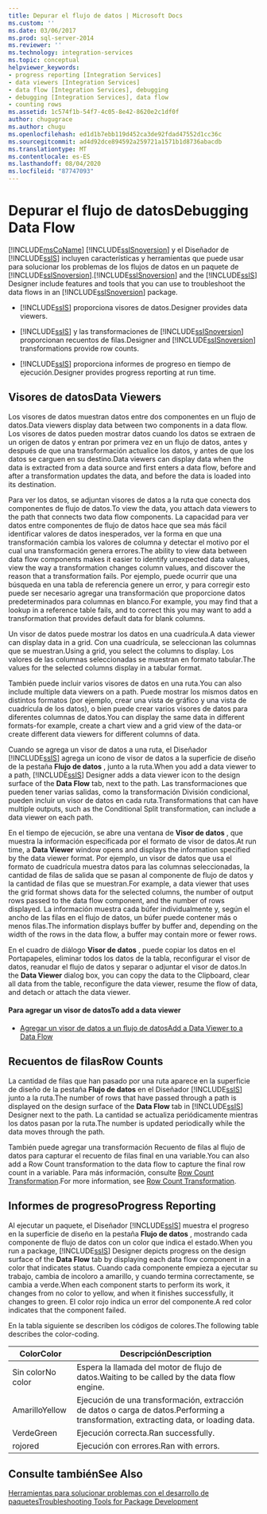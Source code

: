 ```yaml
---
title: Depurar el flujo de datos | Microsoft Docs
ms.custom: ''
ms.date: 03/06/2017
ms.prod: sql-server-2014
ms.reviewer: ''
ms.technology: integration-services
ms.topic: conceptual
helpviewer_keywords:
- progress reporting [Integration Services]
- data viewers [Integration Services]
- data flow [Integration Services], debugging
- debugging [Integration Services], data flow
- counting rows
ms.assetid: 1c574f1b-54f7-4c05-8e42-8620e2c1df0f
author: chugugrace
ms.author: chugu
ms.openlocfilehash: ed1d1b7ebb119d452ca3de92fdad47552d1cc36c
ms.sourcegitcommit: ad4d92dce894592a259721a1571b1d8736abacdb
ms.translationtype: MT
ms.contentlocale: es-ES
ms.lasthandoff: 08/04/2020
ms.locfileid: "87747093"
---
```

# <a name="debugging-data-flow"></a><span data-ttu-id="4247b-102">Depurar el flujo de datos</span><span class="sxs-lookup"><span data-stu-id="4247b-102">Debugging Data Flow</span></span>
  [!INCLUDE[msCoName](../../includes/msconame-md.md)] <span data-ttu-id="4247b-103">[!INCLUDE[ssISnoversion](../../includes/ssisnoversion-md.md)] y el Diseñador de [!INCLUDE[ssIS](../../includes/ssis-md.md)] incluyen características y herramientas que puede usar para solucionar los problemas de los flujos de datos en un paquete de [!INCLUDE[ssISnoversion](../../includes/ssisnoversion-md.md)].</span><span class="sxs-lookup"><span data-stu-id="4247b-103">[!INCLUDE[ssISnoversion](../../includes/ssisnoversion-md.md)] and the [!INCLUDE[ssIS](../../includes/ssis-md.md)] Designer include features and tools that you can use to troubleshoot the data flows in an [!INCLUDE[ssISnoversion](../../includes/ssisnoversion-md.md)] package.</span></span>  
  
-   [!INCLUDE[ssIS](../../includes/ssis-md.md)] <span data-ttu-id="4247b-104">proporciona visores de datos.</span><span class="sxs-lookup"><span data-stu-id="4247b-104">Designer provides data viewers.</span></span>  
  
-   [!INCLUDE[ssIS](../../includes/ssis-md.md)] <span data-ttu-id="4247b-105">y las transformaciones de [!INCLUDE[ssISnoversion](../../includes/ssisnoversion-md.md)] proporcionan recuentos de filas.</span><span class="sxs-lookup"><span data-stu-id="4247b-105">Designer and [!INCLUDE[ssISnoversion](../../includes/ssisnoversion-md.md)] transformations provide row counts.</span></span>  
  
-   [!INCLUDE[ssIS](../../includes/ssis-md.md)] <span data-ttu-id="4247b-106">proporciona informes de progreso en tiempo de ejecución.</span><span class="sxs-lookup"><span data-stu-id="4247b-106">Designer provides progress reporting at run time.</span></span>  
  
## <a name="data-viewers"></a><span data-ttu-id="4247b-107">Visores de datos</span><span class="sxs-lookup"><span data-stu-id="4247b-107">Data Viewers</span></span>  
 <span data-ttu-id="4247b-108">Los visores de datos muestran datos entre dos componentes en un flujo de datos.</span><span class="sxs-lookup"><span data-stu-id="4247b-108">Data viewers display data between two components in a data flow.</span></span> <span data-ttu-id="4247b-109">Los visores de datos pueden mostrar datos cuando los datos se extraen de un origen de datos y entran por primera vez en un flujo de datos, antes y después de que una transformación actualice los datos, y antes de que los datos se carguen en su destino.</span><span class="sxs-lookup"><span data-stu-id="4247b-109">Data viewers can display data when the data is extracted from a data source and first enters a data flow, before and after a transformation updates the data, and before the data is loaded into its destination.</span></span>  
  
 <span data-ttu-id="4247b-110">Para ver los datos, se adjuntan visores de datos a la ruta que conecta dos componentes de flujo de datos.</span><span class="sxs-lookup"><span data-stu-id="4247b-110">To view the data, you attach data viewers to the path that connects two data flow components.</span></span> <span data-ttu-id="4247b-111">La capacidad para ver datos entre componentes de flujo de datos hace que sea más fácil identificar valores de datos inesperados, ver la forma en que una transformación cambia los valores de columna y detectar el motivo por el cual una transformación genera errores.</span><span class="sxs-lookup"><span data-stu-id="4247b-111">The ability to view data between data flow components makes it easier to identify unexpected data values, view the way a transformation changes column values, and discover the reason that a transformation fails.</span></span> <span data-ttu-id="4247b-112">Por ejemplo, puede ocurrir que una búsqueda en una tabla de referencia genere un error, y para corregir esto puede ser necesario agregar una transformación que proporcione datos predeterminados para columnas en blanco.</span><span class="sxs-lookup"><span data-stu-id="4247b-112">For example, you may find that a lookup in a reference table fails, and to correct this you may want to add a transformation that provides default data for blank columns.</span></span>  
  
 <span data-ttu-id="4247b-113">Un visor de datos puede mostrar los datos en una cuadrícula.</span><span class="sxs-lookup"><span data-stu-id="4247b-113">A data viewer can display data in a grid.</span></span> <span data-ttu-id="4247b-114">Con una cuadrícula, se seleccionan las columnas que se muestran.</span><span class="sxs-lookup"><span data-stu-id="4247b-114">Using a grid, you select the columns to display.</span></span> <span data-ttu-id="4247b-115">Los valores de las columnas seleccionadas se muestran en formato tabular.</span><span class="sxs-lookup"><span data-stu-id="4247b-115">The values for the selected columns display in a tabular format.</span></span>  
  
 <span data-ttu-id="4247b-116">También puede incluir varios visores de datos en una ruta.</span><span class="sxs-lookup"><span data-stu-id="4247b-116">You can also include multiple data viewers on a path.</span></span> <span data-ttu-id="4247b-117">Puede mostrar los mismos datos en distintos formatos (por ejemplo, crear una vista de gráfico y una vista de cuadrícula de los datos), o bien puede crear varios visores de datos para diferentes columnas de datos.</span><span class="sxs-lookup"><span data-stu-id="4247b-117">You can display the same data in different formats-for example, create a chart view and a grid view of the data-or create different data viewers for different columns of data.</span></span>  
  
 <span data-ttu-id="4247b-118">Cuando se agrega un visor de datos a una ruta, el Diseñador [!INCLUDE[ssIS](../../includes/ssis-md.md)] agrega un icono de visor de datos a la superficie de diseño de la pestaña **Flujo de datos** , junto a la ruta.</span><span class="sxs-lookup"><span data-stu-id="4247b-118">When you add a data viewer to a path, [!INCLUDE[ssIS](../../includes/ssis-md.md)] Designer adds a data viewer icon to the design surface of the **Data Flow** tab, next to the path.</span></span> <span data-ttu-id="4247b-119">Las transformaciones que pueden tener varias salidas, como la transformación División condicional, pueden incluir un visor de datos en cada ruta.</span><span class="sxs-lookup"><span data-stu-id="4247b-119">Transformations that can have multiple outputs, such as the Conditional Split transformation, can include a data viewer on each path.</span></span>  
  
 <span data-ttu-id="4247b-120">En el tiempo de ejecución, se abre una ventana de **Visor de datos** , que muestra la información especificada por el formato de visor de datos.</span><span class="sxs-lookup"><span data-stu-id="4247b-120">At run time, a **Data Viewer** window opens and displays the information specified by the data viewer format.</span></span> <span data-ttu-id="4247b-121">Por ejemplo, un visor de datos que usa el formato de cuadrícula muestra datos para las columnas seleccionadas, la cantidad de filas de salida que se pasan al componente de flujo de datos y la cantidad de filas que se muestran.</span><span class="sxs-lookup"><span data-stu-id="4247b-121">For example, a data viewer that uses the grid format shows data for the selected columns, the number of output rows passed to the data flow component, and the number of rows displayed.</span></span> <span data-ttu-id="4247b-122">La información muestra cada búfer individualmente y, según el ancho de las filas en el flujo de datos, un búfer puede contener más o menos filas.</span><span class="sxs-lookup"><span data-stu-id="4247b-122">The information displays buffer by buffer and, depending on the width of the rows in the data flow, a buffer may contain more or fewer rows.</span></span>  
  
 <span data-ttu-id="4247b-123">En el cuadro de diálogo **Visor de datos** , puede copiar los datos en el Portapapeles, eliminar todos los datos de la tabla, reconfigurar el visor de datos, reanudar el flujo de datos y separar o adjuntar el visor de datos.</span><span class="sxs-lookup"><span data-stu-id="4247b-123">In the **Data Viewer** dialog box, you can copy the data to the Clipboard, clear all data from the table, reconfigure the data viewer, resume the flow of data, and detach or attach the data viewer.</span></span>  
  
#### <a name="to-add-a-data-viewer"></a><span data-ttu-id="4247b-124">Para agregar un visor de datos</span><span class="sxs-lookup"><span data-stu-id="4247b-124">To add a data viewer</span></span>  
  
-   [<span data-ttu-id="4247b-125">Agregar un visor de datos a un flujo de datos</span><span class="sxs-lookup"><span data-stu-id="4247b-125">Add a Data Viewer to a Data Flow</span></span>](../add-a-data-viewer-to-a-data-flow.md)  
  
## <a name="row-counts"></a><span data-ttu-id="4247b-126">Recuentos de filas</span><span class="sxs-lookup"><span data-stu-id="4247b-126">Row Counts</span></span>  
 <span data-ttu-id="4247b-127">La cantidad de filas que han pasado por una ruta aparece en la superficie de diseño de la pestaña **Flujo de datos** en el Diseñador [!INCLUDE[ssIS](../../includes/ssis-md.md)] junto a la ruta.</span><span class="sxs-lookup"><span data-stu-id="4247b-127">The number of rows that have passed through a path is displayed on the design surface of the **Data Flow** tab in [!INCLUDE[ssIS](../../includes/ssis-md.md)] Designer next to the path.</span></span> <span data-ttu-id="4247b-128">La cantidad se actualiza periódicamente mientras los datos pasan por la ruta.</span><span class="sxs-lookup"><span data-stu-id="4247b-128">The number is updated periodically while the data moves through the path.</span></span>  
  
 <span data-ttu-id="4247b-129">También puede agregar una transformación Recuento de filas al flujo de datos para capturar el recuento de filas final en una variable.</span><span class="sxs-lookup"><span data-stu-id="4247b-129">You can also add a Row Count transformation to the data flow to capture the final row count in a variable.</span></span> <span data-ttu-id="4247b-130">Para más información, consulte [Row Count Transformation](../data-flow/transformations/row-count-transformation.md).</span><span class="sxs-lookup"><span data-stu-id="4247b-130">For more information, see [Row Count Transformation](../data-flow/transformations/row-count-transformation.md).</span></span>  
  
## <a name="progress-reporting"></a><span data-ttu-id="4247b-131">Informes de progreso</span><span class="sxs-lookup"><span data-stu-id="4247b-131">Progress Reporting</span></span>  
 <span data-ttu-id="4247b-132">Al ejecutar un paquete, el Diseñador [!INCLUDE[ssIS](../../includes/ssis-md.md)] muestra el progreso en la superficie de diseño en la pestaña **Flujo de datos** , mostrando cada componente de flujo de datos con un color que indica el estado.</span><span class="sxs-lookup"><span data-stu-id="4247b-132">When you run a package, [!INCLUDE[ssIS](../../includes/ssis-md.md)] Designer depicts progress on the design surface of the **Data Flow** tab by displaying each data flow component in a color that indicates status.</span></span> <span data-ttu-id="4247b-133">Cuando cada componente empieza a ejecutar su trabajo, cambia de incoloro a amarillo, y cuando termina correctamente, se cambia a verde.</span><span class="sxs-lookup"><span data-stu-id="4247b-133">When each component starts to perform its work, it changes from no color to yellow, and when it finishes successfully, it changes to green.</span></span> <span data-ttu-id="4247b-134">El color rojo indica un error del componente.</span><span class="sxs-lookup"><span data-stu-id="4247b-134">A red color indicates that the component failed.</span></span>  
  
 <span data-ttu-id="4247b-135">En la tabla siguiente se describen los códigos de colores.</span><span class="sxs-lookup"><span data-stu-id="4247b-135">The following table describes the color-coding.</span></span>  
  
|<span data-ttu-id="4247b-136">Color</span><span class="sxs-lookup"><span data-stu-id="4247b-136">Color</span></span>|<span data-ttu-id="4247b-137">Descripción</span><span class="sxs-lookup"><span data-stu-id="4247b-137">Description</span></span>|  
|-----------|-----------------|  
|<span data-ttu-id="4247b-138">Sin color</span><span class="sxs-lookup"><span data-stu-id="4247b-138">No color</span></span>|<span data-ttu-id="4247b-139">Espera la llamada del motor de flujo de datos.</span><span class="sxs-lookup"><span data-stu-id="4247b-139">Waiting to be called by the data flow engine.</span></span>|  
|<span data-ttu-id="4247b-140">Amarillo</span><span class="sxs-lookup"><span data-stu-id="4247b-140">Yellow</span></span>|<span data-ttu-id="4247b-141">Ejecución de una transformación, extracción de datos o carga de datos.</span><span class="sxs-lookup"><span data-stu-id="4247b-141">Performing a transformation, extracting data, or loading data.</span></span>|  
|<span data-ttu-id="4247b-142">Verde</span><span class="sxs-lookup"><span data-stu-id="4247b-142">Green</span></span>|<span data-ttu-id="4247b-143">Ejecución correcta.</span><span class="sxs-lookup"><span data-stu-id="4247b-143">Ran successfully.</span></span>|  
|<span data-ttu-id="4247b-144">rojo</span><span class="sxs-lookup"><span data-stu-id="4247b-144">red</span></span>|<span data-ttu-id="4247b-145">Ejecución con errores.</span><span class="sxs-lookup"><span data-stu-id="4247b-145">Ran with errors.</span></span>|  
  
## <a name="see-also"></a><span data-ttu-id="4247b-146">Consulte también</span><span class="sxs-lookup"><span data-stu-id="4247b-146">See Also</span></span>  
 [<span data-ttu-id="4247b-147">Herramientas para solucionar problemas con el desarrollo de paquetes</span><span class="sxs-lookup"><span data-stu-id="4247b-147">Troubleshooting Tools for Package Development</span></span>](troubleshooting-tools-for-package-development.md)  
  
  

